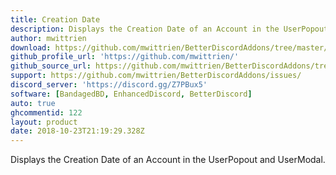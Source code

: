 ```yaml
---
title: Creation Date
description: Displays the Creation Date of an Account in the UserPopout and UserModal.
author: mwittrien
download: https://github.com/mwittrien/BetterDiscordAddons/tree/master/Plugins/CreationDate
github_profile_url: 'https://github.com/mwittrien/'
github_source_url: https://github.com/mwittrien/BetterDiscordAddons/tree/master/Plugins/CreationDate
support: https://github.com/mwittrien/BetterDiscordAddons/issues/
discord_server: 'https://discord.gg/Z7PBux5'
software: [BandagedBD, EnhancedDiscord, BetterDiscord]
auto: true
ghcommentid: 122
layout: product
date: 2018-10-23T21:19:29.328Z
---
```

Displays the Creation Date of an Account in the UserPopout and UserModal.